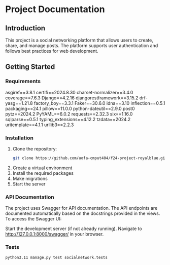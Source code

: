 # Project Documentation

## Introduction
This project is a social networking platform that allows users to create, share, and manage posts. The platform supports user authentication and follows best practices for web development.

## Getting Started

### Requirements
asgiref==3.8.1
certifi==2024.8.30
charset-normalizer==3.4.0
coverage==7.6.3
Django==4.2.16
djangorestframework==3.15.2
drf-yasg==1.21.8
factory_boy==3.3.1
Faker==30.6.0
idna==3.10
inflection==0.5.1
packaging==24.1
pillow==11.0.0
python-dateutil==2.9.0.post0
pytz==2024.2
PyYAML==6.0.2
requests==2.32.3
six==1.16.0
sqlparse==0.5.1
typing_extensions==4.12.2
tzdata==2024.2
uritemplate==4.1.1
urllib3==2.2.3

### Installation 
1. Clone the repository:
   ```bash
   git clone https://github.com/uofa-cmput404/f24-project-royalblue.git
2. Create a virtual environment
3. Install the required packages
4. Make migrations
5. Start the server

### API Documentation
The project uses Swagger for API documentation. The API endpoints are documented automatically based on the docstrings provided in the views. To access the Swagger UI:

Start the development server (if not already running).
Navigate to http://127.0.0.1:8000/swagger/ in your browser.

### Tests
```bash
python3.11 manage.py test socialnetwork.tests
